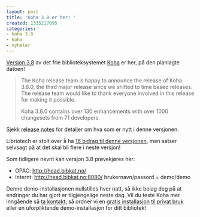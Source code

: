 ```yaml
---
layout: post
title: 'Koha 3.8 er her! '
created: 1335217095
categories:
- koha 3.8
- koha
- nyheter
---
```

<p><a href="http://koha-community.org/koha-3-8-0-released/">Versjon 3.8</a> av det frie biblioteksystemet <a href="http://koha-community.org/">Koha</a> er her, på den planlagte datoen!</p>

<blockquote><p>The Koha release team is happy to announce the release of Koha 3.8.0, the third major release since we shifted to time based releases. The release team would like to thank everyone involved in this release for making it possible.</p><p>Koha 3.8.0 contains over 130 enhancements with over 1000 changesets from 71 developers.</p></blockquote>

<p>Sjekk <a href="http://koha-community.org/koha-3-8-0-released/">release notes</a> for detaljer om hva som er nytt i denne versjonen.</p>

<p>Libriotech er stolt over å ha <a href="http://lists.koha-community.org/pipermail/koha-commits/2012-April/005320.html">16 bidrag til denne versjonen</a>, men satser selvsagt på at det skal bli flere i neste versjon!</p>

<p>Som tidligere nevnt kan versjon 3.8 prøvekjøres her:</p>

<ul>
<li>OPAC: <a href="http://head.bibkat.no/">http://head.bibkat.no/</a></li>
<li>Internt: <a href="http://head.bibkat.no:8080/">http://head.bibkat.no:8080/</a> brukernavn/passord = demo/demo</li>
</ul>

<p>Denne demo-installasjonen nullstilles hver natt, så ikke belag deg på at endringer du har gjort er tilgjengelige neste dag. Vil du teste Koha mer inngående så <a href="http://libriotech.no/om">ta kontakt</a>, så ordner vi en <a href="http://libriotech.no/gratis-koha">gratis installasjon til privat bruk</a> eller en uforpliktende demo-installasjon for ditt bibliotek!</p>
